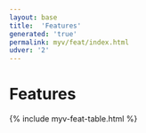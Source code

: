 ```yaml
---
layout: base
title:  'Features'
generated: 'true'
permalink: myv/feat/index.html
udver: '2'
---
```


# Features

{% include myv-feat-table.html %}
